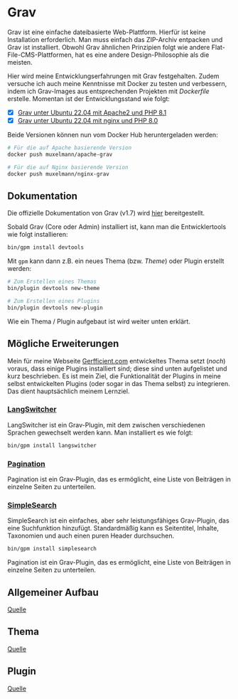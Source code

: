 # Grav

Grav ist eine einfache dateibasierte Web-Plattform. Hierfür ist keine Installation erforderlich. Man muss einfach das ZIP-Archiv entpacken und Grav ist installiert. Obwohl Grav ähnlichen Prinzipien folgt wie andere Flat-File-CMS-Plattformen, hat es eine andere Design-Philosophie als die meisten.

Hier wird meine Entwicklungserfahrungen mit Grav festgehalten. Zudem versuche ich auch meine Kenntnisse mit Docker zu testen und verbessern, indem ich Grav-Images aus entsprechenden Projekten mit *Dockerfile* erstelle. Momentan ist der Entwicklungsstand wie folgt:

- [x] [Grav unter Ubuntu 22.04 mit Apache2 und PHP 8.1](https://github.com/Muxelmann/tutorials/tree/main/grav/build-apache)
- [x] [Grav unter Ubuntu 22.04 mit nginx und PHP 8.0](https://github.com/Muxelmann/tutorials/tree/main/grav/build-nginx)

Beide Versionen können nun vom Docker Hub heruntergeladen werden:

```bash
# Für die auf Apache basierende Version
docker push muxelmann/apache-grav

# Für die auf Nginx basierende Version
docker push muxelmann/nginx-grav
```

## Dokumentation

Die offizielle Dokumentation von Grav (v1.7) wird [hier](https://learn.getgrav.org/17) bereitgestellt.

Sobald Grav (Core oder Admin) installiert ist, kann man die Entwicklertools wie folgt installieren:

```bash
bin/gpm install devtools
```

Mit `gpm` kann dann z.B. ein neues Thema (bzw. *Theme*) oder Plugin erstellt werden:

```bash
# Zum Erstellen eines Themas
bin/plugin devtools new-theme

# Zum Erstellen eines Plugins
bin/plugin devtools new-plugin
```

Wie ein Thema / Plugin aufgebaut ist wird weiter unten erklärt.

## Mögliche Erweiterungen

Mein für meine Webseite [Gerfficient.com](https://gerfficient.com) entwickeltes Thema setzt (_noch_) voraus, dass einige Plugins installiert sind; diese sind unten aufgelistet und kurz beschrieben. Es ist mein Ziel, die Funktionalität der Plugins in meine selbst entwickelten Plugins (oder sogar in das Thema selbst) zu integrieren. Das dient hauptsächlich meinem Lernziel.

### [LangSwitcher](https://github.com/getgrav/grav-plugin-langswitcher)

LangSwitcher ist ein Grav-Plugin, mit dem zwischen verschiedenen Sprachen gewechselt werden kann. Man installiert es wie folgt:

```bash
bin/gpm install langswitcher
```

### [Pagination](https://github.com/getgrav/grav-plugin-pagination)

Pagination ist ein Grav-Plugin, das es ermöglicht, eine Liste von Beiträgen in einzelne Seiten zu unterteilen.

### [SimpleSearch](https://github.com/getgrav/grav-plugin-simplesearch)

SimpleSearch ist ein einfaches, aber sehr leistungsfähiges Grav-Plugin, das eine Suchfunktion hinzufügt. Standardmäßig kann es Seitentitel, Inhalte, Taxonomien und auch einen puren Header durchsuchen.

```bash
bin/gpm install simplesearch
```

Pagination ist ein Grav-Plugin, das es ermöglicht, eine Liste von Beiträgen in einzelne Seiten zu unterteilen.

## Allgemeiner Aufbau

[Quelle](https://learn.getgrav.org/17/content)

## Thema

[Quelle](https://learn.getgrav.org/17/themes)

## Plugin

[Quelle](https://learn.getgrav.org/17/plugins)
